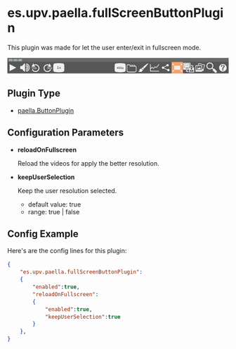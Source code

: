 ---
---

# es.upv.paella.fullScreenButtonPlugin

This plugin was made for let the user enter/exit in fullscreen mode.

![](images/fullScreenButtonPlugin.jpg)

## Plugin Type

* [paella.ButtonPlugin](../../developers/plugin_types.md)


## Configuration Parameters

* **reloadOnFullscreen**

	Reload the videos for apply the better resolution.

* **keepUserSelection**

    Keep the user resolution selected.
    - default value: true
    - range: true | false


## Config Example

Here's are the config lines for this plugin:

```json
{
	"es.upv.paella.fullScreenButtonPlugin": 
	{
		"enabled":true, 
		"reloadOnFullscreen":
		{ 
			"enabled":true, 
			"keepUserSelection":true 
		}
	},
}
```
